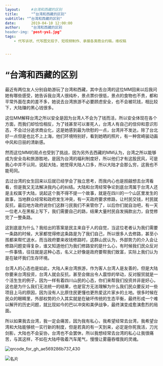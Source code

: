 ```yaml
---
layout:     #台湾和西藏的区别
title:      "“台湾和西藏的区别"
subtitle: "“台湾和西藏的区别"
date:       2019-04-10 12:00:00
author:     "台湾和西藏的区别
header-img: "post-yu1.jpg"
tags:
    - 代写诉状、代写图文段子、短视频制作、承接各类商业约稿，维权稿


---
```


## 

# #

# “台湾和西藏的区别

最近有两位友人分别自助游玩了台湾和西藏，其中去台湾的这位MM回来以后我问她有哪些感受，她告诉我台湾人很纯朴，景点票价很低，景点的食物也不贵，都和平常外面在卖的差不多，她说去台湾旅游不必要顾虑安全，也不会被坑钱，相比较下，大陆赚的黑心钱很多。

这位MM解释台湾之所以安全是因为台湾人不会为了钱而活，所以安全体现在各个方面，而我们却恰恰相反，为了钱甚至可以害死人，台湾人有自己的信仰和意识形态，不会过分追求商业化，这是她感到最为欣慰的一点，台湾并不发达，除了台北好一点但是也比不上上海，他们环境特别好，看到她晒的照片，有一种宫崎骏动画中风和日丽的清新感。

然而这位MM的观点也受到了挑战，因为另外去西藏的MM认为，台湾之所以能够成为安全岛和旅游胜地，是因为台湾的福利制度好，所以他们才有这股民风，可是我心中并不认同，说起大陆，她觉得大陆人口多，所以大陆才会那么穷，这我也不能苟同。

去过台湾的女生回来以后就已经学会了独立思考，而我内心也是觊觎想去台湾看看，但是我又无法解决我内心的纠结。大陆和台湾经常争论到底台湾属于台湾人还是主权属于大陆，说起这个我不得不提一个故事，就是在四川的一个山区里发生的故事，当地群众经常和政府发生冲突，有一天政府要求修路，让村民交钱，村民就反抗，最后地方政府说你们这群刁民我们不来管你了，以后你们就自治吧，有一天一位老人在黑板上写下，我们需要自己的路，结果大量村民自发捐款出力，自觉修完了一整条路。

这到底是为什么？我给出的答案是民主来自于人的自觉，当这位老者认为我们需要一条路的时候，大家都觉得修这条路是为了我们自己，所以很多人去修路，甚至小孩都来帮忙送水，而当政府要来收钱修路时，这群山民认为，外部势力的介入会让修路问题变得复杂，谁又知道他们为我们修路安的是什么心，有时候我们民众反对一件事情，往往就是这种心态，名义上好像是政府要帮我们致富，实际上我们认为是在破坏我们生存环境。

台湾人的心态也是如此，大陆人来台湾旅游，作为客人台湾人是友善的，但是大陆你要来台湾投资，台湾人就会反抗，甚至会做出令人震惊的举动，反对服贸就是一个活生生的例子，因为一样有着四川山民的心态，你们来帮我们投资并非是好心，这也是为什么我们无法统一的结果，也是官方无法理解为什么我们民众要反对一些项目上马的原因，因为没有人比原住民更懂也更热爱这片家乡的土地。很多时候在民众的眼睛里，外部权势的介入其实就是在破坏传统的生态平衡，最终形成一个难以解开的历史问题，就比现如今的巴以冲突和美伊战争，最终演变成愈演愈烈的局面。

所以如果我去台湾，我一定会痛苦，因为我有私心，我希望经常去台湾，我希望台湾和大陆能够统一实行新的制度，但是若真的有一天到来，必定是你死我活，刀光剑影，大陆也不会妥协，台湾也不会罢休，所以我想经常去台湾的私心让我很痛苦，与其这样，不如在大陆呼吸着汽车尾气，慢慢让雾霾吞噬我的灵魂。

![qrcode_for_gh_ae569286b737_430](https://weikifanyi.files.wordpress.com/2016/01/qrcode_for_gh_ae569286b737_430.jpg?w=700)

![名片](https://weikifanyi.files.wordpress.com/2016/01/e5908de78987.jpg?w=700)
